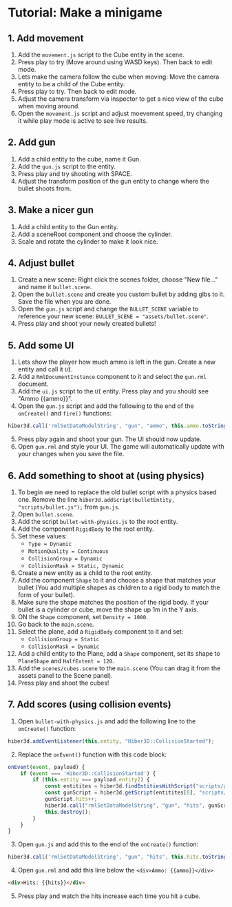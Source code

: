 # Tutorial: Make a minigame

## 1. Add movement

1. Add the `movement.js` script to the Cube entity in the scene.
2. Press play to try (Move around using WASD keys). Then back to edit mode.
3. Lets make the camera follow the cube when moving: Move the camera entity to be a child of the Cube entity.
4. Press play to try. Then back to edit mode.
5. Adjust the camera transform via inspector to get a nice view of the cube when moving around.
6. Open the `movement.js` script and adjust moevement speed, try changing it while play mode is active to see live results.

## 2. Add gun

1. Add a child entity to the cube, name it Gun.
2. Add the `gun.js` script to the entity.
3. Press play and try shooting with SPACE.
4. Adjust the transform position of the gun entity to change where the bullet shoots from.

## 3. Make a nicer gun

1. Add a child entity to the Gun entity.
2. Add a sceneRoot component and choose the cylinder.
3. Scale and rotate the cylinder to make it look nice.

## 4. Adjust bullet

1. Create a new scene: Right click the scenes folder, choose "New file..." and name it `bullet.scene`.
2. Open the `bullet.scene` and create you custom bullet by adding glbs to it. Save the file when you are done.
3. Open the `gun.js` script and change the `BULLET_SCENE` variable to reference your new scene: `BULLET_SCENE = "assets/bullet.scene"`.
4. Press play and shoot your newly created bullets!

## 5. Add some UI

1. Lets show the player how much ammo is left in the gun. Create a new entity and call it `UI`.
2. Add a `RmlDocumentInstance` component to it and select the `gun.rml` document.
3. Add the `ui.js` script to the `UI` entity. Press play and you should see "Ammo {{ammo}}".
4. Open the `gun.js` script and add the following to the end of the  `onCreate()` and `fire()` functions:

```js
hiber3d.call('rmlSetDataModelString', "gun", "ammo", this.ammo.toString());
```

5. Press play again and shoot your gun. The UI should now update.
6. Open `gun.rml` and style your UI. The game will automatically update with your changes when you save the file.

## 6. Add something to shoot at (using physics)

1. To begin we need to replace the old bullet script with a physics based one. Remove the line `hiber3d.addScript(bulletEntity, "scripts/bullet.js");` from `gun.js`.
2. Open `bullet.scene`.
3. Add the script `bullet-with-physics.js` to the root entity.
4. Add the component `RigidBody` to the root entity.
5. Set these values:
    - `Type = Dynamic`
    - `MotionQuality = Continuous`
    - `CollisionGroup = Dynamic`
    - `CollisionMask = Static, Dynamic`
6. Create a new entity as a child to the root entity.
7. Add the component `Shape` to it and choose a shape that matches your bullet (You add multiple shapes as children to a rigid body to match the form of your bullet).
8. Make sure the shape matches the position of the rigid body. If your bullet is a cylinder or cube, move the shape up 1m in the Y axis.
9. ON the `Shape` component, set `Density = 1000`.
10. Go back to the `main.scene`.
11. Select the plane, add a `RigidBody` component to it and set:
    - `CollisionGroup = Static`
    - `CollisionMask = Dynamic`
12. Add a child entity to the Plane, add a `Shape` component, set its shape to `PlaneShape` and `HalfExtent = 120`.
13. Add the `scenes/cubes.scene` to the `main.scene` (You can drag it from the assets panel to the Scene panel).
14. Press play and shoot the cubes!

## 7. Add scores (using collision events)

1. Open `bullet-with-physics.js` and add the following line to the `onCreate()` function:

```js
hiber3d.addEventListener(this.entity, "Hiber3D::CollisionStarted");
```

2. Replace the `onEvent()` function with this code block:

```js
onEvent(event, payload) { 
    if (event === 'Hiber3D::CollisionStarted') {
        if (this.entity === payload.entity2) {
            const entitites = hiber3d.findEntitiesWithScript("scripts/gun.js");
            const gunScript = hiber3d.getScript(entitites[0], "scripts/gun.js");
            gunScript.hits++;
            hiber3d.call("rmlSetDataModelString", "gun", "hits", gunScript.hits.toString());
            this.destroy();
        }
    }
}
```

3. Open `gun.js` and add this to the end of the `onCreate()` function:

```js
hiber3d.call('rmlSetDataModelString', "gun", "hits", this.hits.toString());
```

4. Open `gun.rml` and add this line below the `<div>Ammo: {{ammo}}</div>`

```html
<div>Hits: {{hits}}</div>
```

5. Press play and watch the hits increase each time you hit a cube.
